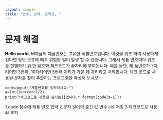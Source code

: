 ```yaml
---
layout: single
title: "변수, 입력, 출력문, "
---
```


# 문제 해결

**Hello world**, 
M제품의 제품번호는 고유한 식별번호입니다. 이것을 위조
하여 사용하게 된다면 정보 보호에 매우 위험한 일이 발생
할 수 있습니다. 그래서 제품 번호마다 위조를 판별하기 위
한 암호화 체크코드가 끝자리에 부여됩니다. 예를 들면, 제
품번호가 7자리이면 3번째, 10자리이면 5번째 자리가 가운
데 자리라고 처리합시다. 체크 코드로 사용된 문자를 찾아
추출하는 프로그램을 작성해 보시오.
~~~
code=input("제품번호를 입력하세요:")
a=int(len(code)/2)
print("체크코드로 사용된 문자는{}입니다.".format(code[a-1]))
~~~

1.code 함수에 제품 번호 입력
2.문자 길이의 중간 값 변수 a에 저장
3.체크코드로 사용된 문자 
